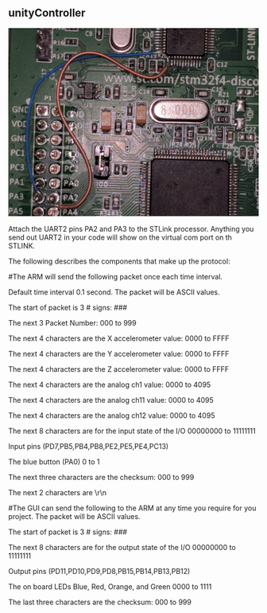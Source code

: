 ## unityController

<img src="png/uart2Wiring.jpg" alt="hi" class="inline"/>


Attach the UART2 pins PA2 and PA3 to the STLink processor.
Anything you send out UART2 in your code will show on the virtual com port on th STLINK.

The following describes the components that make up the protocol:

#The ARM will send the following packet once each time interval.

Default time interval 0.1 second. The packet will be ASCII values.   

The start of packet is 3 # signs:					###

The next 3 Packet Number:					000 to 999 

The next 4 characters are the X accelerometer value:	0000 to FFFF

The next 4 characters are the Y	accelerometer value:	0000 to FFFF

The next 4 characters are the Z accelerometer value:	0000 to FFFF

The next 4 characters are the analog ch1 value:		0000 to 4095

The next 4 characters are the analog ch11 value:		0000 to 4095

The next 4 characters are the analog ch12 value:		0000 to 4095

The next 8 characters are for the input state of the I/O	00000000 to 11111111

Input pins (PD7,PB5,PB4,PB8,PE2,PE5,PE4,PC13)

The blue button (PA0)						0 to 1

The next three characters are the checksum:		000 to 999

The next 2 characters are \r\n					

#The GUI can send the following to the ARM at any time you require for you project. The packet will be ASCII values.

The start of packet is 3 # signs:					###

The next 8 characters are for the output state of the I/O	00000000 to 11111111

Output pins (PD11,PD10,PD9,PD8,PB15,PB14,PB13,PB12)

The on board LEDs Blue, Red, Orange, and Green		0000 to 1111

The last three characters are the checksum:			000 to 999
